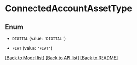 # ConnectedAccountAssetType


## Enum

* `DIGITAL` (value: `'DIGITAL'`)

* `FIAT` (value: `'FIAT'`)

[[Back to Model list]](../README.md#documentation-for-models) [[Back to API list]](../README.md#documentation-for-api-endpoints) [[Back to README]](../README.md)


